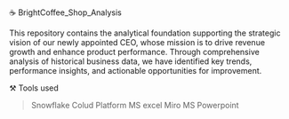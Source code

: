 ☕  BrightCoffee_Shop_Analysis

This repository contains the analytical foundation supporting the strategic vision of our newly appointed CEO, whose mission is to drive revenue growth and enhance product performance. Through comprehensive analysis of historical business data, we have identified key trends, performance insights, and actionable opportunities for improvement.


 ⚒️ Tools used
 > Snowflake Colud Platform
 > MS excel
 > Miro
 > MS Powerpoint

